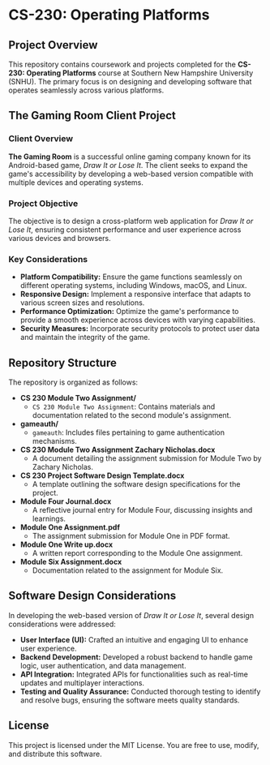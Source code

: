 # CS-230: Operating Platforms

## Project Overview

This repository contains coursework and projects completed for the **CS-230: Operating Platforms** course at Southern New Hampshire University (SNHU). The primary focus is on designing and developing software that operates seamlessly across various platforms.

## The Gaming Room Client Project

### Client Overview

**The Gaming Room** is a successful online gaming company known for its Android-based game, _Draw It or Lose It_. The client seeks to expand the game's accessibility by developing a web-based version compatible with multiple devices and operating systems.

### Project Objective

The objective is to design a cross-platform web application for _Draw It or Lose It_, ensuring consistent performance and user experience across various devices and browsers.

### Key Considerations

- **Platform Compatibility:** Ensure the game functions seamlessly on different operating systems, including Windows, macOS, and Linux.
- **Responsive Design:** Implement a responsive interface that adapts to various screen sizes and resolutions.
- **Performance Optimization:** Optimize the game's performance to provide a smooth experience across devices with varying capabilities.
- **Security Measures:** Incorporate security protocols to protect user data and maintain the integrity of the game.

## Repository Structure

The repository is organized as follows:

- **CS 230 Module Two Assignment/**
  - `CS 230 Module Two Assignment`: Contains materials and documentation related to the second module's assignment.
- **gameauth/**
  - `gameauth`: Includes files pertaining to game authentication mechanisms.
- **CS 230 Module Two Assignment Zachary Nicholas.docx**
  - A document detailing the assignment submission for Module Two by Zachary Nicholas.
- **CS 230 Project Software Design Template.docx**
  - A template outlining the software design specifications for the project.
- **Module Four Journal.docx**
  - A reflective journal entry for Module Four, discussing insights and learnings.
- **Module One Assignment.pdf**
  - The assignment submission for Module One in PDF format.
- **Module One Write up.docx**
  - A written report corresponding to the Module One assignment.
- **Module Six Assignment.docx**
  - Documentation related to the assignment for Module Six.

## Software Design Considerations

In developing the web-based version of _Draw It or Lose It_, several design considerations were addressed:

- **User Interface (UI):** Crafted an intuitive and engaging UI to enhance user experience.
- **Backend Development:** Developed a robust backend to handle game logic, user authentication, and data management.
- **API Integration:** Integrated APIs for functionalities such as real-time updates and multiplayer interactions.
- **Testing and Quality Assurance:** Conducted thorough testing to identify and resolve bugs, ensuring the software meets quality standards.

## License
This project is licensed under the MIT License. You are free to use, modify, and distribute this software.
